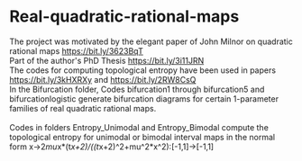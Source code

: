 # Real-quadratic-rational-maps
The project was motivated by the elegant paper of John Milnor on quadratic rational maps https://bit.ly/3623BqT 
<br /> Part of the author's PhD Thesis https://bit.ly/3i11JRN
<br /> The codes for computing topological entropy have been used in papers https://bit.ly/3kHXRXy and https://bit.ly/2RW8CsQ 
<br /> In the Bifurcation folder, Codes bifurcation1 through bifurcation5 and bifurcationlogistic generate bifurcation diagrams for certain 1-parameter families of real quadratic rational maps.  
<br /> Codes in folders Entropy_Unimodal and Entropy_Bimodal compute the topological entropy for unimodal or bimodal interval maps in the normal form x->2*mu*x*(t*x+2)/((t*x+2)^2+mu^2*x^2):[-1,1]->[-1,1]
